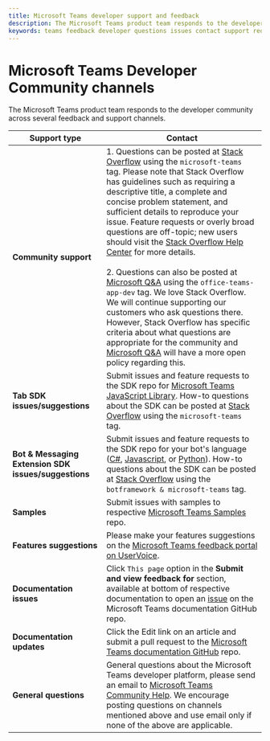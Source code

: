 ```yaml
---
title: Microsoft Teams developer support and feedback
description: The Microsoft Teams product team responds to the developer community across several feedback and support channels.
keywords: teams feedback developer questions issues contact support request bugs contributions 
---
```


# Microsoft Teams Developer Community channels

The Microsoft Teams product team responds to the developer community across several feedback and support channels.


|            <strong>Support type</strong>            |               <strong>Contact</strong>                                                                                  |
|-----------------------------------------------------|---------------------------------------------------------------------------------------------------------------------------------------------------------------------------------------------------------------------------------------------------------------------------------------------------------------------------------------------------------------------------------------------------------------------------------------------------------------------------------------------------|
|         <strong>Community support</strong>          | 1. Questions can be posted at [Stack Overflow](https://stackoverflow.com/questions/tagged/microsoft-teams) using the `microsoft-teams` tag. Please note that Stack Overflow has guidelines such as requiring a descriptive title, a complete and concise problem statement, and sufficient details to reproduce your issue. Feature requests or overly broad questions are off-topic; new users should visit the [Stack Overflow Help Center](https://stackoverflow.com/help/how-to-ask) for more details.<br/><br/> 2. Questions can also be posted at [Microsoft Q&A]( https://docs.microsoft.com/answers/topics/office-teams-app-dev.html) using the `office-teams-app-dev` tag. We love Stack Overflow. We will continue supporting our customers who ask questions there. However, Stack Overflow has specific criteria about what questions are appropriate for the community and [Microsoft Q&A]( https://docs.microsoft.com/answers/topics/office-teams-app-dev.html) will have a more open policy regarding this.                                                            |
|        <strong>Tab SDK issues/suggestions</strong>        |  Submit issues and feature requests to the SDK repo for [Microsoft Teams JavaScript Library](https://github.com/OfficeDev/microsoft-teams-library-js). How-to questions about the SDK can be posted at [Stack Overflow](https://stackoverflow.com/questions/tagged/microsoft-teams) using the `microsoft-teams` tag.                                                                                                                                                                                                                       |
|            <strong>Bot & Messaging Extension SDK issues/suggestions</strong>             |       Submit issues and feature requests to the SDK repo for your bot's language ([C#](https://github.com/Microsoft/botbuilder-dotnet/), [Javascript](https://github.com/Microsoft/botbuilder-js), or [Python](https://github.com/Microsoft/botbuilder-python)). How-to questions about the SDK can be posted at [Stack Overflow](https://stackoverflow.com/questions/tagged/botframewor%20microsoft-teams) using the `botframework & microsoft-teams` tag.                                                                                            |
| <strong>Samples</strong> |             Submit issues with samples to respective [Microsoft Teams Samples](/microsoftteams/platform/tutorials/code-samples) repo.                                                                                                                                                                                            |
| <strong>Features suggestions</strong>             |      Please make your features suggestions on the [Microsoft Teams feedback portal on UserVoice](https://microsoftteams.uservoice.com/forums/555103-public-preview/category/182881-developer-platform).                                                                                                                                                            |
|        <strong>Documentation issues</strong>        |                                                                                                                                                                      Click `This page` option in the <strong>Submit and view feedback for</strong> section, available at bottom of respective documentation to open an [issue](https://github.com/MicrosoftDocs/msteams-docs/issues) on the Microsoft Teams documentation GitHub repo.                                                                                                                                                                      |
|       <strong>Documentation updates</strong>        | Click the Edit link on an article and submit a pull request to the [Microsoft Teams documentation GitHub](https://github.com/MicrosoftDocs/msteams-docs) repo.                                                                                                                                                                      |
|          <strong>General questions</strong>           |          General questions about the Microsoft Teams developer platform, please send an email to [Microsoft Teams Community Help](mailto:microsoftteamsdev@microsoft.com). We encourage posting questions on channels mentioned above and use email only if none of the above are applicable.                                                                                                                                                                                                            |


